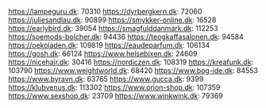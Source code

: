 https://lampeguru.dk: 70310
https://dyrbergkern.dk: 72060
https://juliesandlau.dk: 90899
https://smykker-online.dk: 16528
https://earlybird.dk: 39054
https://smagfulddanmark.dk: 112253
https://soemods-bolcher.dk: 94436
https://teogkaffasalonen.dk: 94584
https://oekoladen.dk: 109819
https://eaudeparfum.dk: 106134
https://gosh.dk: 66124
https://www.helsebixen.dk: 24609
https://nicehair.dk: 30416
https://nordiczen.dk: 108319
https://kreafunk.dk: 103790
https://www.weightworld.dk: 68420
https://www.bog-ide.dk: 84553
https://www.byravn.dk: 63765
https://www.gucca.dk: 9399
https://klubvenus.dk: 113302
https://www.orion-shop.dk: 107359
https://www.sexshop.dk: 23709
https://www.winkwink.dk: 79369
